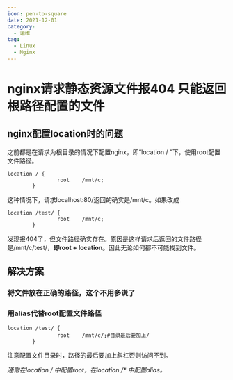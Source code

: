 ```yaml
---
icon: pen-to-square
date: 2021-12-01
category:
  - 运维
tag:
  - Linux
  - Nginx
---
```


# nginx请求静态资源文件报404 只能返回根路径配置的文件

## nginx配置location时的问题
之前都是在请求为根目录的情况下配置nginx，即“location / ”下，使用root配置文件路径。
```
location / {
                root    /mnt/c;
        }
```
这种情况下，请求localhost:80/返回的确实是/mnt/c。如果改成
```
location /test/ {
                root    /mnt/c;
        }
```
发现报404了，但文件路径确实存在。原因是这样请求后返回的文件路径是/mnt/c/test/，**即root + location**。因此无论如何都不可能找到文件。

## 解决方案

### 将文件放在正确的路径，这个不用多说了

### 用alias代替root配置文件路径
```
location /test/ {
                root    /mnt/c/;#目录最后要加上/
        }
```
注意配置文件目录时，路径的最后要加上斜杠否则访问不到。

*通常在location / 中配置root，在location /\* 中配置alias。*